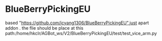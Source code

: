 # BlueBerryPickingEU
based "https://github.com/jcyang1306/BlueBerryPickingEU",just apart addon .
the flie should be place at this path:/home/hkclr/AGBot_ws/V2/BlueBerryPickingEU/test/test_vice_arm.py

